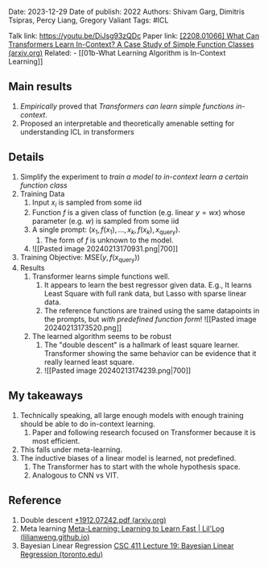 Date: 2023-12-29
Date of publish: 2022
Authors: Shivam Garg, Dimitris Tsipras, Percy Liang, Gregory Valiant
Tags: #ICL 

Talk link: https://youtu.be/DiJsg93zQDc
Paper link: [[2208.01066] What Can Transformers Learn In-Context? A Case Study of Simple Function Classes (arxiv.org)](https://arxiv.org/abs/2208.01066)
Related: 
	- [[01b-What Learning Algorithm is In-Context Learning]]

## Main results
1. *Empirically* proved that *Transformers can learn simple functions in-context*.
2. Proposed an interpretable and theoretically amenable setting for understanding ICL in transformers
## Details
1. Simplify the experiment to *train a model to in-context learn a certain function class*
2. Training Data
	1. Input $x_i$ is sampled from some iid
	2. Function $f$ is a given class of function (e.g. linear $y=w x$) whose parameter (e.g. $w$) is sampled from some iid
	3. A single prompt: $(x_1, f(x_1), ..., x_k, f(x_k), x_{\text{query}})$. 
		1. The form of $f$ is unknown to the model.
	4. ![[Pasted image 20240213170931.png|700]]
3. Training Objective: $\text{MSE}(y, f(x_{\text{query}}))$
4. Results
	1. Transformer learns simple functions well.
		1. It appears to learn the best regressor given data. E.g., It learns Least Square with full rank data, but Lasso with sparse linear data.
		2. The reference functions are trained using the same datapoints in the prompts, but *with predefined function form*! ![[Pasted image 20240213173520.png]]
	2. The learned algorithm seems to be robust
		1. The "double descent" is a hallmark of least square learner. Transformer showing the same behavior can be evidence that it really learned least square.
		2. ![[Pasted image 20240213174239.png|700]]
## My takeaways
1. Technically speaking, all large enough models with enough training should be able to do in-context learning. 
	1. Paper and following research focused on Transformer because it is most efficient.
2. This falls under meta-learning.
3. The inductive biases of a linear model is learned, not predefined. 
	1. The Transformer has to start with the whole hypothesis space.
	2. Analogous to CNN vs VIT.

## Reference
1. Double descent [*1912.07242.pdf (arxiv.org)](https://arxiv.org/pdf/1912.07242.pdf)
2. Meta learning [Meta-Learning: Learning to Learn Fast | Lil'Log (lilianweng.github.io)](https://lilianweng.github.io/posts/2018-11-30-meta-learning/)
3. Bayesian Linear Regression [CSC 411 Lecture 19: Bayesian Linear Regression (toronto.edu)](https://www.cs.toronto.edu/~rgrosse/courses/csc411_f18/slides/lec19-slides.pdf)